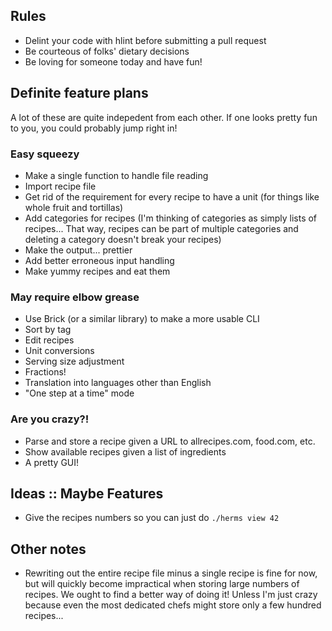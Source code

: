 ## Rules
 - Delint your code with hlint before submitting a pull request
 - Be courteous of folks' dietary decisions
 - Be loving for someone today and have fun!

## Definite feature plans

A lot of these are quite indepedent from each other. If one looks pretty fun to you, you could probably jump right in!

### Easy squeezy
- Make a single function to handle file reading
- Import recipe file
- Get rid of the requirement for every recipe to have a unit (for things like whole fruit and tortillas)
- Add categories for recipes (I'm thinking of categories as simply lists of recipes... That way, recipes can be part of multiple categories and deleting a category doesn't break your recipes) 
- Make the output... prettier 
- Add better erroneous input handling
- Make yummy recipes and eat them

### May require elbow grease
- Use Brick (or a similar library) to make a more usable CLI
- Sort by tag
- Edit recipes
- Unit conversions
- Serving size adjustment
- Fractions!
- Translation into languages other than English
- "One step at a time" mode

### Are you crazy?!
- Parse and store a recipe given a URL to allrecipes.com, food.com, etc.
- Show available recipes given a list of ingredients
- A pretty GUI!

## Ideas :: Maybe Features
- Give the recipes numbers so you can just do `./herms view 42`

## Other notes
- Rewriting out the entire recipe file minus a single recipe is fine for now, but will quickly become impractical when storing large numbers of recipes. We ought to find a better way of doing it! Unless I'm just crazy because even the most dedicated chefs might store only a few hundred recipes...
